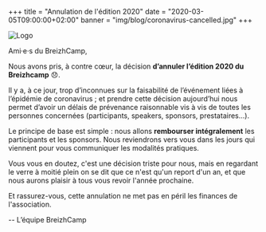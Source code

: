 +++
title = "Annulation de l'édition 2020"
date = "2020-03-05T09:00:00+02:00"
banner = "img/blog/coronavirus-cancelled.jpg"
+++

![Logo](/img/blog/coronavirus-cancelled.jpg)


Ami·e·s du BreizhCamp,

Nous avons pris, à contre cœur, la décision **d’annuler l’édition 2020 du Breizhcamp** 😞.

Il y a, à ce jour, trop d’inconnues sur la faisabilité de l’événement liées à l’épidémie de coronavirus ;
et prendre cette décision aujourd’hui nous permet d’avoir un délais de prévenance raisonnable
vis à vis de toutes les personnes concernées (participants, speakers, sponsors, prestataires...).

Le principe de base est simple : nous allons **rembourser intégralement** les participants et les sponsors.
Nous reviendrons vers vous dans les jours qui viennent pour vous communiquer les modalités pratiques.

Vous vous en doutez, c'est une décision triste pour nous,
mais en regardant le verre à moitié plein on se dit que ce n'est qu'un report d'un an,
et que nous aurons plaisir à tous vous revoir l'année prochaine.

Et rassurez-vous, cette annulation ne met pas en péril les finances de l'association.

-- L’équipe BreizhCamp
